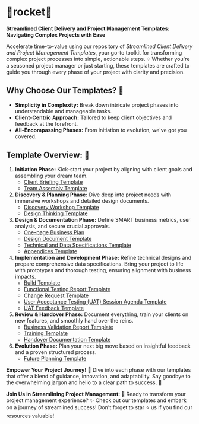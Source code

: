 # :rocket:rocket:rocket: 
**Streamlined Client Delivery and Project Management Templates: Navigating Complex Projects with Ease**

Accelerate time-to-value using our repository of _Streamlined Client Delivery and Project Management Templates_, your go-to toolkit for transforming complex project processes into simple, actionable steps. :bulb: Whether you're a seasoned project manager or just starting, these templates are crafted to guide you through every phase of your project with clarity and precision.

## **Why Choose Our Templates?** :thinking:
- **Simplicity in Complexity:** Break down intricate project phases into understandable and manageable tasks.
- **Client-Centric Approach:** Tailored to keep client objectives and feedback at the forefront.
- **All-Encompassing Phases:** From initiation to evolution, we've got you covered. 

## **Template Overview:** :page_facing_up:

1. **Initiation Phase:** Kick-start your project by aligning with client goals and assembling your dream team.
    * [Client Briefing Template](https://github.com/RyanJulyan/rocket/blob/main/01_initiation_phase/01_client_briefing_template.md)
    * [Team Assembly Template](https://github.com/RyanJulyan/rocket/blob/main/01_initiation_phase/02_team_assembly_template.md)
1. **Discovery & Planning Phase:** Dive deep into project needs with immersive workshops and detailed design documents.
    * [Discovery Workshop Template](https://github.com/RyanJulyan/rocket/blob/main/02_discovery_and_planning_phase/01_discovery_workshop_template.md)
    * [Design Thinking Template](https://github.com/RyanJulyan/rocket/blob/main/02_discovery_and_planning_phase/02_design_thinking_template.md)
1. **Design & Documentation Phase:** Define SMART business metrics, user analysis, and secure crucial approvals.
    * [One-page Business Plan](https://github.com/RyanJulyan/rocket/blob/main/03_design_and_documentation_phase/00_one_page_business_plan.md)
    * [Design Document Template](https://github.com/RyanJulyan/rocket/blob/main/03_design_and_documentation_phase/01_design_document_template.md)
    * [Technical and Data Specifications Template](https://github.com/RyanJulyan/rocket/blob/main/03_design_and_documentation_phase/02_technical_and_data_specifications_template.md)
    * [Appendices Template](https://github.com/RyanJulyan/rocket/blob/main/03_design_and_documentation_phase/03_appendices_template.md)
1. **Implementation and Development Phase:** Refine technical designs and prepare comprehensive data specifications. Bring your project to life with prototypes and thorough testing, ensuring alignment with business impacts.
    * [Build Template](https://github.com/RyanJulyan/rocket/blob/main/04_implementation_and_development_phase/01_Build_template.md)
    * [Functional Testing Report Template](https://github.com/RyanJulyan/rocket/blob/main/04_implementation_and_development_phase/02_functional_testing_report_template.md)
    * [Change Request Template](https://github.com/RyanJulyan/rocket/blob/main/04_implementation_and_development_phase/03_change_request_template.md)
    * [User Acceptance Testing (UAT) Session Agenda Template](https://github.com/RyanJulyan/rocket/blob/main/04_implementation_and_development_phase/04_uat_session_agenda_template.md)
    * [UAT Feedback Template](https://github.com/RyanJulyan/rocket/blob/main/04_implementation_and_development_phase/05_uat_feedback_template.md)
1. **Review & Handover Phase:** Document everything, train your clients on new features, and smoothly hand over the reins.
    * [Business Validation Report Template](https://github.com/RyanJulyan/rocket/blob/main/05_review_handover_phase/01_business_validation_report_template.md)
    * [Training Template](https://github.com/RyanJulyan/rocket/blob/main/05_review_handover_phase/02_training_template.md)
    * [Handover Documentation Template](https://github.com/RyanJulyan/rocket/blob/main/05_review_handover_phase/03_handover_documentation_template.md)
1. **Evolution Phase:** Plan your next big move based on insightful feedback and a proven structured process.
    * [Future Planning Template](https://github.com/RyanJulyan/rocket/blob/main/06_evolution_phase/01_future_planning_template.md)

**Empower Your Project Journey!** :muscle:
Dive into each phase with our templates that offer a blend of guidance, innovation, and adaptability. Say goodbye to the overwhelming jargon and hello to a clear path to success. :dart:

**Join Us in Streamlining Project Management:** :handshake:
Ready to transform your project management experience? :sparkles: Check out our templates and embark on a journey of streamlined success! Don't forget to star :star: us if you find our resources valuable!
